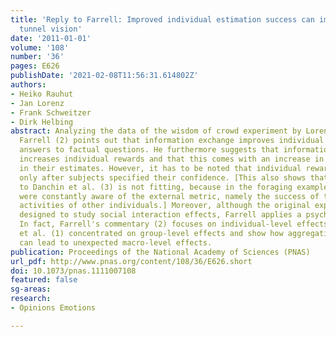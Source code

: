 ```yaml
---
title: 'Reply to Farrell: Improved individual estimation success can imply collective
  tunnel vision'
date: '2011-01-01'
volume: '108'
number: '36'
pages: E626
publishDate: '2021-02-08T11:56:31.614802Z'
authors:
- Heiko Rauhut
- Jan Lorenz
- Frank Schweitzer
- Dirk Helbing
abstract: Analyzing the data of the wisdom of crowd experiment by Lorenz et al. (1),
  Farrell (2) points out that information exchange improves individual estimates of
  answers to factual questions. He furthermore suggests that information exchange
  increases individual rewards and that this comes with an increase in confidence
  in their estimates. However, it has to be noted that individual rewards were revealed
  only after subjects specified their confidence. [This also shows that the reference
  to Danchin et al. (3) is not fitting, because in the foraging example, subjects
  were constantly aware of the external metric, namely the success of the foraging
  activities of other individuals.] Moreover, although the original experiment was
  designed to study social interaction effects, Farrell applies a psychological perspective.
  In fact, Farrell's commentary (2) focuses on individual-level effects, whereas Lorenz
  et al. (1) concentrated on group-level effects and show how aggregating micro-outcomes
  can lead to unexpected macro-level effects.
publication: Proceedings of the National Academy of Sciences (PNAS)
url_pdf: http://www.pnas.org/content/108/36/E626.short
doi: 10.1073/pnas.1111007108
featured: false
sg-areas:
research: 
- Opinions Emotions

---
```

